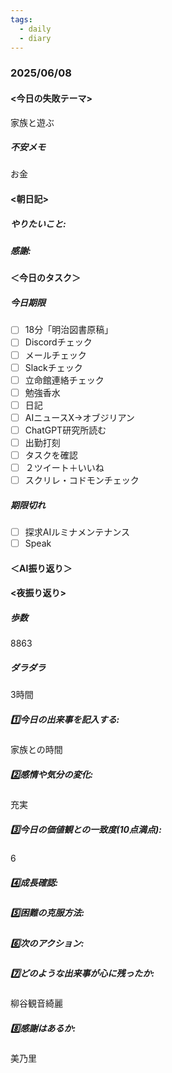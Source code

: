 ```yaml
---
tags:
  - daily
  - diary
---
```

### 2025/06/08

#### <今日の失敗テーマ>
家族と遊ぶ
##### 不安メモ
お金
#### <朝日記>
##### やりたいこと: 

##### 感謝: 

#### ＜今日のタスク＞

##### 今日期限
- [ ] 18分「明治図書原稿」
- [ ] Discordチェック
- [ ] メールチェック
- [ ] Slackチェック
- [ ] 立命館連絡チェック
- [ ] 勉強香水
- [ ] 日記
- [ ] AIニュースX→オブジリアン
- [ ] ChatGPT研究所読む
- [ ] 出勤打刻
- [ ] タスクを確認
- [ ] ２ツイート＋いいね
- [ ] スクリレ・コドモンチェック

##### 期限切れ
- [ ] 探求AIルミナメンテナンス
- [ ] Speak

#### ＜AI振り返り＞

#### <夜振り返り>
##### 歩数
8863
##### ダラダラ
3時間
##### 1️⃣今日の出来事を記入する: 
家族との時間
##### 2️⃣感情や気分の変化: 
充実
##### 3️⃣今日の価値観との一致度(10点満点): 
6
##### 4️⃣成長確認: 

##### 5️⃣困難の克服方法: 

##### 6️⃣次のアクション: 

##### 7️⃣どのような出来事が心に残ったか: 
柳谷観音綺麗
##### 8️⃣感謝はあるか:
美乃里